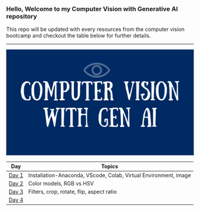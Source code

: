 ### Hello, Welcome to my Computer Vision with Generative AI repository
This repo will be updated with every resources from the computer vision bootcamp and checkout the table below for further details.

---------------------------------------------------------------------

![intro image](https://github.com/Arshapjoy/computer_vision_genai/blob/main/img/Computer%20Vision%20with%20Gen%20AI.png)

| Day | Topics |
|---|---|
|[Day 1](https://github.com/Arshapjoy/computer_vision_genai/tree/main/Day_1)| Installation-Anaconda, VScode, Colab, Virtual Environment, image  |
|[Day 2](https://github.com/Arshapjoy/computer_vision_genai/tree/main/Day_2)| Color models, RGB vs HSV  |
|[Day 3](https://github.com/Arshapjoy/computer_vision_genai/tree/main/Day_3)| Filters, crop, rotate, flip, aspect ratio |
|[Day 4](https://github.com/Arshapjoy/computer_vision_genai/tree/main/Day_4)|  |

